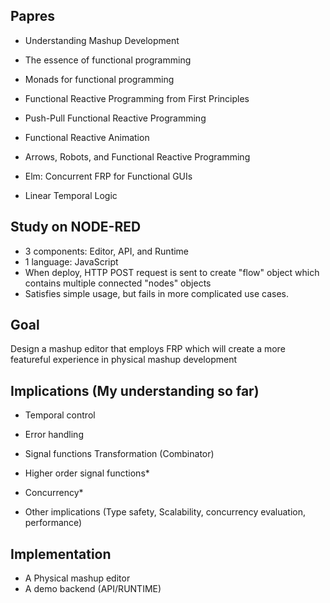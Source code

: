 ## Papres

- Understanding Mashup Development

- The essence of functional programming
- Monads for functional programming

- Functional Reactive Programming from First Principles
- Push-Pull Functional Reactive Programming
- Functional Reactive Animation
- Arrows, Robots, and Functional Reactive Programming

- Elm: Concurrent FRP for Functional GUIs

- Linear Temporal Logic

## Study on NODE-RED

- 3 components: Editor, API, and Runtime
- 1 language: JavaScript
- When deploy, HTTP POST request is sent to create "flow" object which contains multiple connected "nodes" objects
- Satisfies simple usage, but fails in more complicated use cases.

## Goal

Design a mashup editor that employs FRP which will create a more featureful experience in physical mashup development

## Implications (My understanding so far)

- Temporal control
- Error handling
- Signal functions Transformation (Combinator)
- Higher order signal functions*
- Concurrency*

- Other implications (Type safety, Scalability, concurrency evaluation, performance)

## Implementation

- A Physical mashup editor
- A demo backend (API/RUNTIME)
